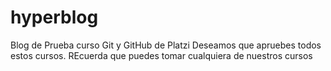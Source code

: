 # hyperblog
Blog de Prueba curso Git y GitHub de Platzi
Deseamos que apruebes todos estos cursos.
REcuerda que puedes tomar cualquiera de nuestros cursos